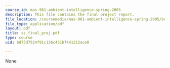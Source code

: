 ```yaml
---
course_id: mas-961-ambient-intelligence-spring-2005
description: This file contains the final project report.
file_location: /coursemedia/mas-961-ambient-intelligence-spring-2005/bd75d7524f91c136c451bf441212ace0_ss_final_proj.pdf
file_type: application/pdf
layout: pdf
title: ss_final_proj.pdf
type: course
uid: bd75d7524f91c136c451bf441212ace0

---
```

None